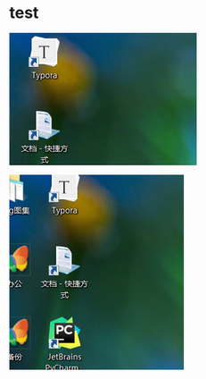 # test



![52161705386](test.assets/1521617053865.png)

![52161707148](test.assets/1521617071488.png)

